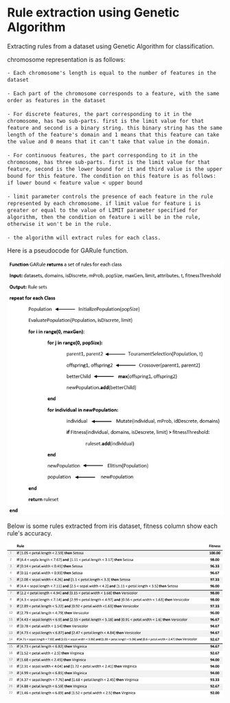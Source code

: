 # Rule extraction using Genetic Algorithm
 
Extracting rules from a dataset using Genetic Algorithm for classification. 

chromosome representation is as follows:

    - Each chromosome's length is equal to the number of features in the dataset
    
    - Each part of the chromosome corresponds to a feature, with the same order as features in the dataset

    - For discrete features, the part corresponding to it in the chromosome, has two sub-parts. first is the limit value for that feature and second is a binary string. this binary string has the same length of the feature's domain and 1 means that this feature can take the value and 0 means that it can't take that value in the domain. 

    - For continuous features, the part corresponding to it in the chromosome, has three sub-parts. first is the limit value for that feature, second is the lower bound for it and third value is the upper bound for this feature. The condition on this feature is as follows: if lower bound < feature value < upper bound

    - limit parameter controls the presence of each feature in the rule represented by each chromosome. if limit value for feature i is greater or equal to the value of LIMIT parameter specified for algorithm, then the condition on feature i will be in the rule, otherwise it won't be in the rule.

    - the algorithm will extract rules for each class.

Here is a pseudocode for GARule function.

<img src="/pseudocode.png" alt="pseudocode of algorithm" title="pseudocode">

Below is some rules extracted from iris dataset, fitness column show each rule's accuracy.

<img src="/rules.JPG" alt="rules extracted from iris dataset." title="iris dataset.">